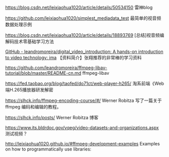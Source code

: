 https://blog.csdn.net/leixiaohua1020/article/details/50534150 雷神blog



https://github.com/leixiaohua1020/simplest_mediadata_test 最简单的视音频数据处理示例



https://blog.csdn.net/leixiaohua1020/article/details/18893769  [总结]视音频编解码技术零基础学习方法

[GitHub - leandromoreira/digital_video_introduction: A hands-on introduction to video technology: ima](https://github.com/leandromoreira/digital_video_introduction) 【资料简介】张翔推荐的非常棒的学习资料



https://github.com/leandromoreira/ffmpeg-libav-tutorial/blob/master/README-cn.md ffmpeg-libav



https://fed.taobao.org/blog/taofed/do71ct/web-player-h265/ 淘系前端《Web端H.265播放器研发解密



https://slhck.info/ffmpeg-encoding-course/#/ Werner Robitza 写了一篇关于 ffmpeg 编码和编辑的教程。

https://slhck.info/posts/  Werner Robitza 博客



https://www.its.bldrdoc.gov/vqeg/video-datasets-and-organizations.aspx 测试视频？



http://leixiaohua1020.github.io/#ffmpeg-development-examples  Examples on how to programmatically use libraries: